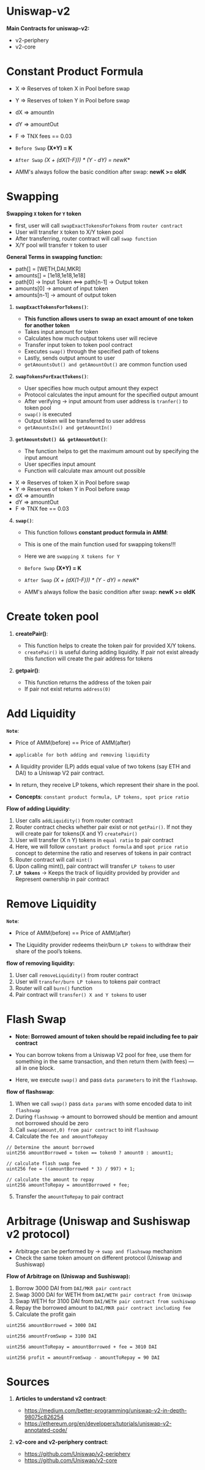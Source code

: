 # Uniswap-v2

**Main Contracts for uniswap-v2:**
- v2-periphery
- v2-core



# Constant Product Formula


- X => Reserves of token X in Pool before swap
- Y => Reserves of token Y in Pool before swap
- dX => amountIn
- dY => amountOut 
- F => TNX fees == 0.03


- `Before Swap`
   **(X*Y) = K**
- `After Swap`
   **(X + (dX*(1-F))) * (Y - dY) = newK**
- AMM's always follow the basic condition after swap:
   **newK >= oldK**




# Swapping


**Swapping `X` token for `Y` token**
- first, user will call `swapExactTokensForTokens` from `router contract`
- User will transfer `X` token to X/Y token pool
- After transferring, router contract will call `swap function`
- X/Y pool will transfer `Y` token to user


**General Terms in swapping function:**
- path[] = [WETH,DAI,MKR]
- amounts[] = [1e18,1e18,1e18]
- path[0] -> Input Token <==>  path[n-1] -> Output token
- amounts[0] -> amount of input token
- amounts[n-1] -> amount of output token



1. **`swapExactTokensForTokens()`**:
   - **This function allows users to swap an exact amount of one token for another token**
   - Takes input amount for token
   - Calculates how much output tokens user will recieve
   - Transfer input token to token pool contract
   - Executes `swap()` through the specified path of tokens
   - Lastly, sends output amount to user
   - `getAmountsOut() and getAmountOut()` are common function used


2. **`swapTokensForExactTokens()`**:
   - User specifies how much output amount they expect
   - Protocol calculates the input amount for the specified output amount
   - After verifying -> input amount from user address is `tranfer()` to token pool
   - `swap()` is executed
   - Output token will be transferred to user address
   - `getAmountsIn() and getAmountIn()`


3. **`getAmountsOut() && getAmountOut()`**:
   - The function helps to get the maximum amount out by specifying the input amount
   - User specifies input amount
   - Function will calculate max amount out possible 



- X => Reserves of token X in Pool before swap
- Y => Reserves of token Y in Pool before swap
- dX => amountIn
- dY => amountOut 
- F => TNX fee == 0.03

4. **`swap()`**:
   - This function follows **constant product formula in AMM**:
   - This is one of the main function used for swapping tokens!!!
   - Here we are `swapping X tokens for Y`

   - `Before Swap`
      **(X*Y) = K**
   - `After Swap`
      **(X + (dX*(1-F))) * (Y - dY) = newK**
   - AMM's always follow the basic condition after swap:
      **newK >= oldK**





# Create token pool


1. **createPair()**:
   - This function helps to create the token pair for provided X/Y tokens.
   - `createPair()` is useful during adding liquidity. If pair not exist already this function will create the pair address for tokens


2. **getpair()**:
   - This function returns the address of the token pair
   - If pair not exist returns `address(0)`




# Add Liquidity

**`Note`**:
   - Price of AMM(before) == Price of AMM(after)
   - `applicable for both adding and removing liquidity`


- A liquidity provider (LP) adds equal value of two tokens (say ETH and DAI) to a Uniswap V2 pair contract.
- In return, they receive LP tokens, which represent their share in the pool.
- **Concepts**: `constant product formula, LP tokens, spot price ratio`


**Flow of adding Liquidity**:
1. User calls `addLiquidity()` from router contract
2. Router contract checks whether pair exist or not `getPair()`. If not they will create pair for tokens(X and Y) `createPair()`
3. User will transfer (X n Y) tokens in `equal ratio` to pair contract
4. Here, we will follow `constant product formula` and `spot price ratio` concept to determine the ratio and reserves of tokens in pair contract
5. Router contract will call `mint()`
6. Upon calling mint(), pair contract will transfer `LP tokens` to user
7. **`LP tokens`** -> Keeps the track of liquidity provided by provider `and` Represent ownership in pair contract




# Remove Liquidity

**`Note`**:
   - Price of AMM(before) == Price of AMM(after)

- The Liquidity provider redeems their/burn `LP tokens` to withdraw their share of the pool’s tokens.


**flow of removing liquidity:**
1. User call `removeLiquidity()` from router contract
2. User will `transfer/burn LP tokens` to tokens pair contract
3. Router will call `burn()` function
4. Pair contract will `transfer() X and Y tokens` to user





# Flash Swap

- **Note: Borrowed amount of token should be repaid including fee to pair contract**
- You can borrow tokens from a Uniswap V2 pool for free, use them for something in the same transaction, and then return them (with fees) — all in one block.

- Here, we execute `swap()` and pass `data parameters` to init the `flashswap`.


**flow of flashswap**:
1. When we call `swap()` pass `data params` with some encoded data to init `flashswap`
2. During `flashswap` -> amount to borrowed should be mention and amount not borrowed should be zero
3. Call `swap(amount,0) from pair contract` to init `flashswap`
4. Calculate the `fee and amountToRepay`

```solidity
// Determine the amount borrowed
uint256 amountBorrowed = token == token0 ? amount0 : amount1;

// calculate flash swap fee
uint256 fee = ((amountBorrowed * 3) / 997) + 1;

// calculate the amount to repay
uint256 amountToRepay = amountBorrowed + fee;

```

5. Transfer the `amountToRepay` to pair contract





# Arbitrage (Uniswap and Sushiswap v2 protocol)

- Arbitrage can be performed by -> `swap and flashswap` mechanism
- Check the same token amount on different protocol (Uniswap and Sushiswap)


**Flow of Arbitrage on (Uniswap and Sushiswap):**
1. Borrow 3000 DAI from `DAI/MKR pair contract`
2. Swap 3000 DAI for WETH from `DAI/WETH pair contract from Uniswap`
3. Swap WETH for 3100 DAI from `DAI/WETH pair contract from sushiswap`
4. Repay the borrowed amount to `DAI/MKR pair contract including fee`
5. Calculate the profit gain



```solidity
uint256 amountBorrowed = 3000 DAI

uint256 amountFromSwap = 3100 DAI

uint256 amountToRepay = amountBorrowed + fee = 3010 DAI

uint256 profit = amountFromSwap - amountToRepay = 90 DAI
```






# Sources

1. **Articles to understand v2 contract**:
   - https://medium.com/better-programming/uniswap-v2-in-depth-98075c826254
   - https://ethereum.org/en/developers/tutorials/uniswap-v2-annotated-code/


2. **v2-core and v2-periphery contract**:
   - https://github.com/Uniswap/v2-periphery
   - https://github.com/Uniswap/v2-core